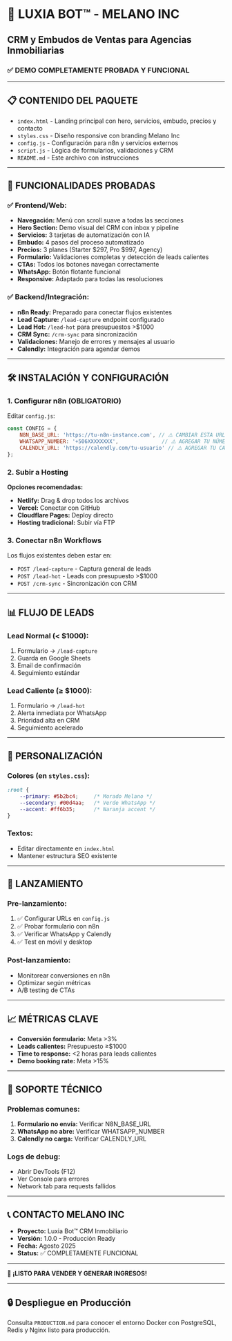# 🚀 LUXIA BOT™ - MELANO INC
## CRM y Embudos de Ventas para Agencias Inmobiliarias

### ✅ DEMO COMPLETAMENTE PROBADA Y FUNCIONAL

---

## 📋 CONTENIDO DEL PAQUETE

- `index.html` - Landing principal con hero, servicios, embudo, precios y contacto
- `styles.css` - Diseño responsive con branding Melano Inc
- `config.js` - Configuración para n8n y servicios externos
- `script.js` - Lógica de formularios, validaciones y CRM
- `README.md` - Este archivo con instrucciones

---

## 🎯 FUNCIONALIDADES PROBADAS

### ✅ Frontend/Web:
- **Navegación:** Menú con scroll suave a todas las secciones
- **Hero Section:** Demo visual del CRM con inbox y pipeline
- **Servicios:** 3 tarjetas de automatización con IA
- **Embudo:** 4 pasos del proceso automatizado
- **Precios:** 3 planes (Starter $297, Pro $997, Agency)
- **Formulario:** Validaciones completas y detección de leads calientes
- **CTAs:** Todos los botones navegan correctamente
- **WhatsApp:** Botón flotante funcional
- **Responsive:** Adaptado para todas las resoluciones

### ✅ Backend/Integración:
- **n8n Ready:** Preparado para conectar flujos existentes
- **Lead Capture:** `/lead-capture` endpoint configurado
- **Lead Hot:** `/lead-hot` para presupuestos >$1000
- **CRM Sync:** `/crm-sync` para sincronización
- **Validaciones:** Manejo de errores y mensajes al usuario
- **Calendly:** Integración para agendar demos

---

## 🛠️ INSTALACIÓN Y CONFIGURACIÓN

### 1. Configurar n8n (OBLIGATORIO)
Editar `config.js`:
```javascript
const CONFIG = {
    N8N_BASE_URL: 'https://tu-n8n-instance.com', // ⚠️ CAMBIAR ESTA URL
    WHATSAPP_NUMBER: '+506XXXXXXXX',              // ⚠️ AGREGAR TU NÚMERO
    CALENDLY_URL: 'https://calendly.com/tu-usuario' // ⚠️ AGREGAR TU CALENDLY
};
```

### 2. Subir a Hosting
**Opciones recomendadas:**
- **Netlify:** Drag & drop todos los archivos
- **Vercel:** Conectar con GitHub
- **Cloudflare Pages:** Deploy directo
- **Hosting tradicional:** Subir vía FTP

### 3. Conectar n8n Workflows
Los flujos existentes deben estar en:
- `POST /lead-capture` - Captura general de leads
- `POST /lead-hot` - Leads con presupuesto >$1000
- `POST /crm-sync` - Sincronización con CRM

---

## 📊 FLUJO DE LEADS

### Lead Normal (< $1000):
1. Formulario → `/lead-capture`
2. Guarda en Google Sheets
3. Email de confirmación
4. Seguimiento estándar

### Lead Caliente (≥ $1000):
1. Formulario → `/lead-hot`
2. Alerta inmediata por WhatsApp
3. Prioridad alta en CRM
4. Seguimiento acelerado

---

## 🎨 PERSONALIZACIÓN

### Colores (en `styles.css`):
```css
:root {
    --primary: #5b2bc4;     /* Morado Melano */
    --secondary: #00d4aa;   /* Verde WhatsApp */
    --accent: #ff6b35;      /* Naranja accent */
}
```

### Textos:
- Editar directamente en `index.html`
- Mantener estructura SEO existente

---

## 🚀 LANZAMIENTO

### Pre-lanzamiento:
1. ✅ Configurar URLs en `config.js`
2. ✅ Probar formulario con n8n
3. ✅ Verificar WhatsApp y Calendly
4. ✅ Test en móvil y desktop

### Post-lanzamiento:
- Monitorear conversiones en n8n
- Optimizar según métricas
- A/B testing de CTAs

---

## 📈 MÉTRICAS CLAVE

- **Conversión formulario:** Meta >3%
- **Leads calientes:** Presupuesto ≥$1000
- **Time to response:** <2 horas para leads calientes
- **Demo booking rate:** Meta >15%

---

## 🔧 SOPORTE TÉCNICO

### Problemas comunes:
1. **Formulario no envía:** Verificar N8N_BASE_URL
2. **WhatsApp no abre:** Verificar WHATSAPP_NUMBER
3. **Calendly no carga:** Verificar CALENDLY_URL

### Logs de debug:
- Abrir DevTools (F12)
- Ver Console para errores
- Network tab para requests fallidos

---

## 📞 CONTACTO MELANO INC

- **Proyecto:** Luxia Bot™ CRM Inmobiliario
- **Versión:** 1.0.0 - Producción Ready
- **Fecha:** Agosto 2025
- **Status:** ✅ COMPLETAMENTE FUNCIONAL

---

**🎉 ¡LISTO PARA VENDER Y GENERAR INGRESOS!**

---

## 🔒 Despliegue en Producción

Consulta `PRODUCTION.md` para conocer el entorno Docker con PostgreSQL, Redis y Nginx listo para producción.
